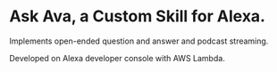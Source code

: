 # Ask Ava, a Custom Skill for Alexa.

Implements open-ended question and answer and podcast streaming.

Developed on Alexa developer console with AWS Lambda.
